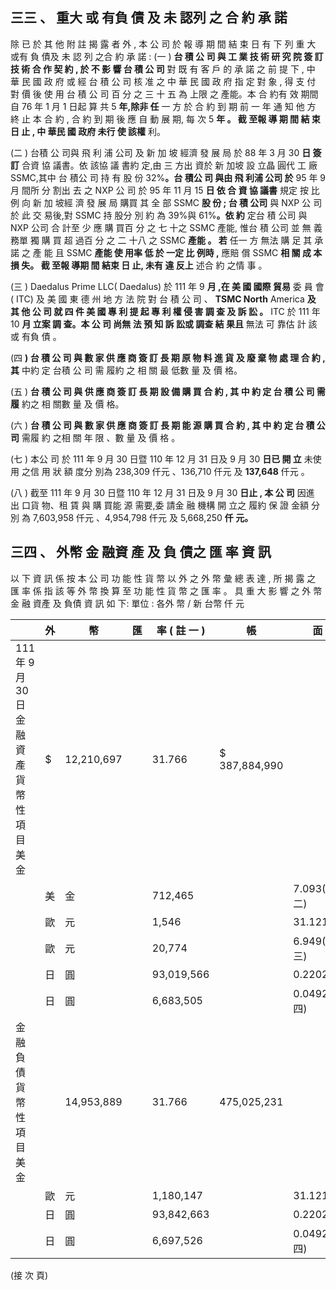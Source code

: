 
## 三三 、 **重大 或 有負 債 及 未 認列 之 合 約 承 諾**

 除 已 於 其 他 附 註 揭 露 者 外 , 本 公 司 於 報 導 期 間 結 束 日 有 下 列 重 大 或有 負 債及 未 認 列 之合 約 承 諾 :
(一 ) **台 積 公 司 與 工 業 技 術 研 究 院 簽 訂 技 術 合 作 契 約 , 於 不 影 響 台 積 公 司**
對 既 有 客 戶 的 承 諾 之 前 提 下 , 中 華 民 國 政 府 或 經 台 積 公 司 核 准 之 中 華 民 國 政 府 指 定 對 象 , 得 支 付 對 價 後 使 用 台 積 公 司 百 分 之 三 十 五 為 上限 之 產能。本 合 約有 效 期間 自 76 年 1 月 1 日起 算 共 5 **年,除非 任** 一 方 於 合 約 到 期 前 一 年 通 知 他 方 終 止 本 合 約 , 合 約 到 期 後 應 自 動 展 期, 每 次 5 **年 。 截 至報 導 期 間 結 束日 止 , 中 華民 國 政府 未行 使 該權**
利。

(二 ) 台積 公 司與 飛 利 浦 公司 及 新 加 坡 經濟 發 展 局 於 88 年 3 月 30 **日 簽訂**
合資 協 議書。依 該協 議 書約 定,由 三 方出 資於 新 加坡 設 立晶 圓代 工 廠 SSMC,其中 台 積公 司 持 有 股 份 32%**。台 積公 司 與由 飛 利浦 公司 於** 95 年 9 月 間所 分 割出 去 之 NXP 公 司 於 95 年 11 月 15 **日 依 合 資 協 議書** 規定 按 比例 向 新 加 坡經 濟 發 展 局 購買 其 全 部 SSMC **股 份 ; 台 積 公司** 與 NXP 公 司於 此 交 易後,對 SSMC 持 股分 別 約 為 39%與 61%**。依 約** 定台 積 公司 與 NXP 公司 合 計至 少 應 購 買百 分 之 七 十之 SSMC 產能, 惟台 積 公司 並 無 義 務單 獨 購 買 超 過百 分 之 二 十八 之 SSMC **產能 。 若** 任一 方 無法 購 足 其 承諾 之 產 能 且 SSMC **產能 使 用率 低 於 一定 比 例時 ,** 應賠 償 SSMC **相 關 成 本 損 失。 截 至報 導期 間 結束 日 止, 未有 違 反上** 述合 約 之情 事 。

(三 ) Daedalus Prime LLC( Daedalus) 於 111 年 9 **月 ,在 美 國 國際 貿易**
委 員 會 ( ITC) 及 美 國 東 德 州 地 方 法 院 對 台 積 公 司 、 **TSMC North** America **及 其 他 公 司 就 四 件 美 國 專 利 提 起 專 利 權 侵 害 調 查 及 訴 訟 。** ITC 於 111 年 10 **月 立案 調 查。本 公 司 尚無 法 預 知 訴 訟或 調查 結 果且** 無法 可 靠估 計 該 或 有負 債 。

(四 **) 台 積 公 司 與 數 家 供 應 商 簽 訂 長 期 原 物 料 進 貨 及 廢 棄 物 處 理 合 約 , 其**
中約 定 台積 公 司 需 履約 之 相 關 最 低數 量 及 價 格。

(五 ) **台 積 公 司 與 供 應 商 簽 訂 長 期 設 備 購 買 合 約 , 其 中 約 定 台 積 公 司 需 履**
約之 相 關數 量 及 價 格。

(六 ) **台 積 公 司 與 數 家 供 應 商 簽 訂 長 期 能 源 購 買 合 約 , 其 中 約 定 台 積 公 司**
需履 約 之相 關 年 限 、數 量 及 價 格 。

(七 ) 本公 司 於 111 年 9 月 30 日暨 110 年 12 月 31 日及 9 月 30 **日已 開 立**
未使 用 之信 用 狀 額 度分 別為 238,309 仟元 、136,710 仟元 及 **137,648** 仟元 。

(八 ) 截至 111 年 9 月 30 日暨 110 年 12 月 31 日及 9 月 30 **日止 , 本 公 司**
因進 出 口貨 物、租 賃 與 購 買能 源 需要,委 請金 融 機構 開 立之 履約 保 證 金額 分 別 為 7,603,958 仟元 、4,954,798 仟元 及 5,668,250 **仟 元。**

## 三四 、 **外幣 金 融資 產 及 負 債之 匯 率 資 訊**

 以 下 資 訊 係 按 本 公 司 功 能 性 貨 幣 以 外 之 外 幣 彙 總 表 達 , 所 揭 露 之 匯 率 係 指 該 等 外 幣 換 算 至 功 能 性 貨 幣 之 匯 率 。 具 重 大 影 響 之 外 幣 金 融 資產 及 負債 資 訊 如 下:
單位 : 各外 幣 / 新 台幣 仟 元

|                                              | 外   | 幣         | 匯   | 率 ( 註 一 )   | 帳            | 面             | 金         | 額         |
|----------------------------------------------|------|------------|------|------------------|---------------|----------------|------------|------------|
| 111 年 9 月 30 日 金融資產 貨幣性項目  美 金 | $    | 12,210,697 |      | 31.766           | $ 387,884,990 |                |            |            |
|                                              | 美   | 金         |      | 712,465          |               | 7.093(註二)  |            | 22,632,159 |
|                                              | 歐   | 元         |      | 1,546            |               | 31.121         | 48,100     |            |
|                                              | 歐   | 元         |      | 20,774           |               | 6.949(註三)  |            | 646,523    |
|                                              | 日   | 圓         |      | 93,019,566       |               | 0.2202         | 20,482,908 |            |
|                                              | 日   | 圓         |      | 6,683,505        |               | 0.0492(註四) |            | 1,471,708  |
| 金融負債 貨幣性項目  美 金                   |      | 14,953,889 |      | 31.766           | 475,025,231   |                |            |            |
|                                              | 歐   | 元         |      | 1,180,147        |               | 31.121         | 36,727,345 |            |
|                                              | 日   | 圓         |      | 93,842,663       |               | 0.2202         | 20,664,154 |            |
|                                              | 日   | 圓         |      | 6,697,526        |               | 0.0492(註四) |            | 1,474,795  |

(接 次 頁)